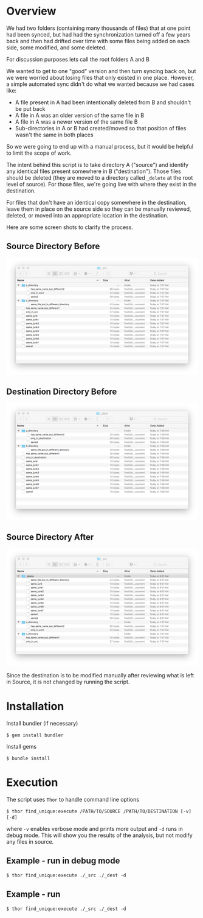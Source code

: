 # Overview
We had two folders (containing many thousands of files) that at one point had been synced, but had had the synchronization turned off a few years back and then had drifted over time with some files being added on each side, some modified, and some deleted. 

For discussion purposes lets call the root folders A and B

We wanted to get to one "good" version and then turn syncing back on, but we were worried about losing files that only existed in one place. However, a simple automated sync didn't do what we wanted because we had cases like:

* A file present in A had been intentionally deleted from B and shouldn't be put back
* A file in A was an older version of the same file in B
* A file in A was a newer version of the same file B
* Sub-directories in A or B had created/moved so that position of files wasn't the same in both places

So we were going to end up with a manual process, but it would be helpful to limit the scope of work.

The intent behind this script is to take directory A ("source") and identify any identical files present somewhere in B ("destination"). Those files should be deleted (they are moved to a directory called `_delete` at the root level of source). For those files, we're going live with where they exist in the destination.

For files that don't have an identical copy somewhere in the destination, leave them in place on the source side so they can be manually reviewed, deleted, or moved into an appropriate location in the destination.

Here are some screen shots to clarify the process.

## Source Directory Before
![Source Before](https://github.com/stevenchanin/find-unique-files/raw/master/readme_images/1-SourceBefore.png)

## Destination Directory Before
![Destination Before](https://github.com/stevenchanin/find-unique-files/raw/master/readme_images/2-DestinationBefore.png)

## Source Directory After
![Source After](https://github.com/stevenchanin/find-unique-files/raw/master/readme_images/3-SourceAfter.png)

Since the destination is to be modified manually after reviewing what is left in Source, it is not changed by running the script.

# Installation
Install bundler (if necessary)
```
$ gem install bundler
```

Install gems
```
$ bundle install
```

# Execution
The script uses `Thor` to handle command line options
```
$ thor find_unique:execute /PATH/TO/SOURCE /PATH/TO/DESTINATION [-v] [-d]
```

where `-v` enables verbose mode and prints more output and `-d` runs in debug mode. This will show you the results of the analysis, but not modify any files in source.

## Example - run in debug mode
```
$ thor find_unique:execute ./_src ./_dest -d
```

## Example - run 
```
$ thor find_unique:execute ./_src ./_dest -d
```

